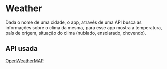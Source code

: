 # Weather
Dada o nome de uma cidade, o app, através de uma API busca as informações sobre o clima da mesma, para esse app mostra a temperatura, país de origem, situação do clima (nublado, ensolarado, chovendo).


## API usada
[OpenWeatherMAP](https://openweathermap.org/)